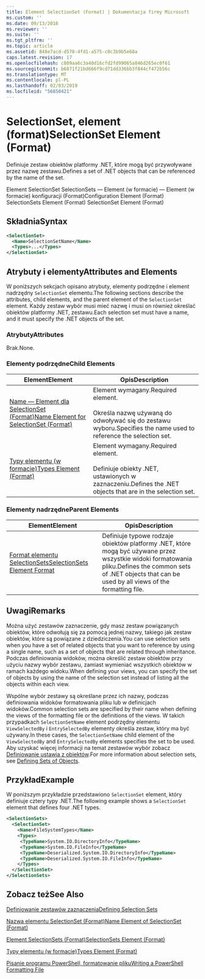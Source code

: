 ```yaml
---
title: Element SelectionSet (Format) | Dokumentacja firmy Microsoft
ms.custom: ''
ms.date: 09/13/2016
ms.reviewer: ''
ms.suite: ''
ms.tgt_pltfrm: ''
ms.topic: article
ms.assetid: 848e7acd-d578-4fd1-a575-c0c3b9b5e68a
caps.latest.revision: 17
ms.openlocfilehash: c809aa6c3a40d16cfd2fd99065a846d265ec0f61
ms.sourcegitcommit: b6871f21bd666f9cd71dd336bb3f844cf472b56c
ms.translationtype: MT
ms.contentlocale: pl-PL
ms.lasthandoff: 02/03/2019
ms.locfileid: "56850421"
---
```

# <a name="selectionset-element-format"></a><span data-ttu-id="f5384-102">SelectionSet, element (format)</span><span class="sxs-lookup"><span data-stu-id="f5384-102">SelectionSet Element (Format)</span></span>

<span data-ttu-id="f5384-103">Definiuje zestaw obiektów platformy .NET, które mogą być przywoływane przez nazwę zestawu.</span><span class="sxs-lookup"><span data-stu-id="f5384-103">Defines a set of .NET objects that can be referenced by the name of the set.</span></span>

<span data-ttu-id="f5384-104">Element SelectionSet SelectionSets — Element (w formacie) — Element (w formacie) konfiguracji (Format)</span><span class="sxs-lookup"><span data-stu-id="f5384-104">Configuration Element (Format) SelectionSets Element (Format) SelectionSet Element (Format)</span></span>

## <a name="syntax"></a><span data-ttu-id="f5384-105">Składnia</span><span class="sxs-lookup"><span data-stu-id="f5384-105">Syntax</span></span>

```xml
<SelectionSet>
  <Name>SelectionSetName</Name>
  <Types>...</Types>
</SelectionSet>
```

## <a name="attributes-and-elements"></a><span data-ttu-id="f5384-106">Atrybuty i elementy</span><span class="sxs-lookup"><span data-stu-id="f5384-106">Attributes and Elements</span></span>

<span data-ttu-id="f5384-107">W poniższych sekcjach opisano atrybuty, elementy podrzędne i element nadrzędny `SelectionSet` elementu.</span><span class="sxs-lookup"><span data-stu-id="f5384-107">The following sections describe the attributes, child elements, and the parent element of the `SelectionSet` element.</span></span> <span data-ttu-id="f5384-108">Każdy zestaw wybór musi mieć nazwę i musi on również określać obiektów platformy .NET, zestawu.</span><span class="sxs-lookup"><span data-stu-id="f5384-108">Each selection set must have a name, and it must specify the .NET objects of the set.</span></span>

### <a name="attributes"></a><span data-ttu-id="f5384-109">Atrybuty</span><span class="sxs-lookup"><span data-stu-id="f5384-109">Attributes</span></span>

<span data-ttu-id="f5384-110">Brak.</span><span class="sxs-lookup"><span data-stu-id="f5384-110">None.</span></span>

### <a name="child-elements"></a><span data-ttu-id="f5384-111">Elementy podrzędne</span><span class="sxs-lookup"><span data-stu-id="f5384-111">Child Elements</span></span>

|<span data-ttu-id="f5384-112">Element</span><span class="sxs-lookup"><span data-stu-id="f5384-112">Element</span></span>|<span data-ttu-id="f5384-113">Opis</span><span class="sxs-lookup"><span data-stu-id="f5384-113">Description</span></span>|
|-------------|-----------------|
|[<span data-ttu-id="f5384-114">Name — Element dla SelectionSet (Format)</span><span class="sxs-lookup"><span data-stu-id="f5384-114">Name Element for SelectionSet (Format)</span></span>](./name-element-for-selectionset-format.md)|<span data-ttu-id="f5384-115">Element wymagany.</span><span class="sxs-lookup"><span data-stu-id="f5384-115">Required element.</span></span><br /><br /> <span data-ttu-id="f5384-116">Określa nazwę używaną do odwoływać się do zestawu wyboru.</span><span class="sxs-lookup"><span data-stu-id="f5384-116">Specifies the name used to reference the selection set.</span></span>|
|[<span data-ttu-id="f5384-117">Typy elementu (w formacie)</span><span class="sxs-lookup"><span data-stu-id="f5384-117">Types Element (Format)</span></span>](./types-element-for-selectionset-format.md)|<span data-ttu-id="f5384-118">Element wymagany.</span><span class="sxs-lookup"><span data-stu-id="f5384-118">Required element.</span></span><br /><br /> <span data-ttu-id="f5384-119">Definiuje obiekty .NET, ustawionych w zaznaczeniu.</span><span class="sxs-lookup"><span data-stu-id="f5384-119">Defines the .NET objects that are in the selection set.</span></span>|

### <a name="parent-elements"></a><span data-ttu-id="f5384-120">Elementy nadrzędne</span><span class="sxs-lookup"><span data-stu-id="f5384-120">Parent Elements</span></span>

|<span data-ttu-id="f5384-121">Element</span><span class="sxs-lookup"><span data-stu-id="f5384-121">Element</span></span>|<span data-ttu-id="f5384-122">Opis</span><span class="sxs-lookup"><span data-stu-id="f5384-122">Description</span></span>|
|-------------|-----------------|
|[<span data-ttu-id="f5384-123">Format elementu SelectionSets</span><span class="sxs-lookup"><span data-stu-id="f5384-123">SelectionSets Element Format</span></span>](./selectionsets-element-format.md)|<span data-ttu-id="f5384-124">Definiuje typowe rodzaje obiektów platformy .NET, które mogą być używane przez wszystkie widoki formatowania pliku.</span><span class="sxs-lookup"><span data-stu-id="f5384-124">Defines the common sets of .NET objects that can be used by all views of the formatting file.</span></span>|

## <a name="remarks"></a><span data-ttu-id="f5384-125">Uwagi</span><span class="sxs-lookup"><span data-stu-id="f5384-125">Remarks</span></span>

<span data-ttu-id="f5384-126">Można użyć zestawów zaznaczenie, gdy masz zestaw powiązanych obiektów, które odwołują się za pomocą jednej nazwy, takiego jak zestaw obiektów, które są powiązane z dziedziczenia.</span><span class="sxs-lookup"><span data-stu-id="f5384-126">You can use selection sets when you have a set of related objects that you want to reference by using a single name, such as a set of objects that are related through inheritance.</span></span> <span data-ttu-id="f5384-127">Podczas definiowania widoków, można określić zestaw obiektów przy użyciu nazwy wybór zestawu, zamiast wymieniać wszystkich obiektów w ramach każdego widoku.</span><span class="sxs-lookup"><span data-stu-id="f5384-127">When defining your views, you can specify the set of objects by using the name of the selection set instead of listing all the objects within each view.</span></span>

<span data-ttu-id="f5384-128">Wspólne wybór zestawy są określane przez ich nazwy, podczas definiowania widoków formatowania pliku lub w definicjach widoków.</span><span class="sxs-lookup"><span data-stu-id="f5384-128">Common selection sets are specified by their name when defining the views of the formatting file or the definitions of the views.</span></span> <span data-ttu-id="f5384-129">W takich przypadkach `SelectionSetName` element podrzędny elementu `ViewSelectedBy` i `EntrySelectedBy` elementy określa zestaw, który ma być używany.</span><span class="sxs-lookup"><span data-stu-id="f5384-129">In these cases, the `SelectionSetName` child element of the `ViewSelectedBy` and `EntrySelectedBy` elements specifies the set to be used.</span></span> <span data-ttu-id="f5384-130">Aby uzyskać więcej informacji na temat zestawów wybór zobacz [Definiowanie ustawia z obiektów](./defining-selection-sets.md).</span><span class="sxs-lookup"><span data-stu-id="f5384-130">For more information about selection sets, see [Defining Sets of Objects](./defining-selection-sets.md).</span></span>

## <a name="example"></a><span data-ttu-id="f5384-131">Przykład</span><span class="sxs-lookup"><span data-stu-id="f5384-131">Example</span></span>

<span data-ttu-id="f5384-132">W poniższym przykładzie przedstawiono `SelectionSet` element, który definiuje cztery typy .NET.</span><span class="sxs-lookup"><span data-stu-id="f5384-132">The following example shows a `SelectionSet` element that defines four .NET types.</span></span>

```xml
<SelectionSets>
  <SelectionSet>
    <Name>FileSystemTypes</Name>
    <Types>
     <TypeName>System.IO.DirectoryInfo</TypeName>
     <TypeName>System.IO.FileInfo</TypeName>
     <TypeName>Deserialized.System.IO.DirectoryInfo</TypeName>
     <TypeName>Deserialized.System.IO.FileInfo</TypeName>
    </Types>
  </SelectionSet>
</SelectionSets>
```

## <a name="see-also"></a><span data-ttu-id="f5384-133">Zobacz też</span><span class="sxs-lookup"><span data-stu-id="f5384-133">See Also</span></span>

[<span data-ttu-id="f5384-134">Definiowanie zestawów zaznaczenia</span><span class="sxs-lookup"><span data-stu-id="f5384-134">Defining Selection Sets</span></span>](./defining-selection-sets.md)

[<span data-ttu-id="f5384-135">Nazwa elementu SelectionSet (Format)</span><span class="sxs-lookup"><span data-stu-id="f5384-135">Name Element of SelectionSet (Format)</span></span>](./name-element-for-selectionset-format.md)

[<span data-ttu-id="f5384-136">Element SelectionSets (Format)</span><span class="sxs-lookup"><span data-stu-id="f5384-136">SelectionSets Element (Format)</span></span>](./selectionsets-element-format.md)

[<span data-ttu-id="f5384-137">Typy elementu (w formacie)</span><span class="sxs-lookup"><span data-stu-id="f5384-137">Types Element (Format)</span></span>](./types-element-for-selectionset-format.md)

[<span data-ttu-id="f5384-138">Pisanie programu PowerShell, formatowanie pliku</span><span class="sxs-lookup"><span data-stu-id="f5384-138">Writing a PowerShell Formatting File</span></span>](./writing-a-powershell-formatting-file.md)
